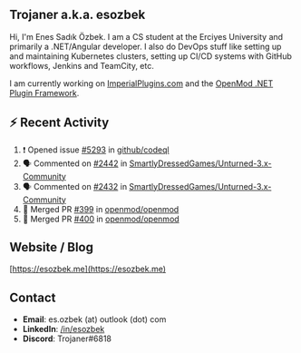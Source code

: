##  Trojaner a.k.a. esozbek
Hi, I'm Enes Sadık Özbek. I am a CS student at the Erciyes University and primarily a .NET/Angular developer. I also do DevOps stuff like setting up and maintaining Kubernetes clusters, setting up CI/CD systems with GitHub workflows, Jenkins and TeamCity, etc.

I am currently working on [ImperialPlugins.com](https://imperialplugins.com) and the [OpenMod .NET Plugin Framework](https://github.com/openmod/openmod). 

## :zap: Recent Activity

<!--START_SECTION:activity-->
1. ❗️ Opened issue [#5293](https://github.com/github/codeql/issues/5293) in [github/codeql](https://github.com/github/codeql)
2. 🗣 Commented on [#2442](https://github.com/SmartlyDressedGames/Unturned-3.x-Community/issues/2442) in [SmartlyDressedGames/Unturned-3.x-Community](https://github.com/SmartlyDressedGames/Unturned-3.x-Community)
3. 🗣 Commented on [#2432](https://github.com/SmartlyDressedGames/Unturned-3.x-Community/issues/2432) in [SmartlyDressedGames/Unturned-3.x-Community](https://github.com/SmartlyDressedGames/Unturned-3.x-Community)
4. 🎉 Merged PR [#399](https://github.com/openmod/openmod/pull/399) in [openmod/openmod](https://github.com/openmod/openmod)
5. 🎉 Merged PR [#400](https://github.com/openmod/openmod/pull/400) in [openmod/openmod](https://github.com/openmod/openmod)
<!--END_SECTION:activity-->

## Website / Blog
[https://esozbek.me](https://esozbek.me)

## Contact
- **Email**: es.ozbek (at) outlook (dot) com
- **LinkedIn**: [/in/esozbek](https://linkedin.com/in/esozbek)
- **Discord**: Trojaner#6818
